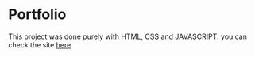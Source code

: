 # Portfolio
This project was done purely with HTML, CSS and JAVASCRIPT.
you can check the site <a href="https://darling-croquembouche-109408.netlify.app/" target="_blank">here</a>
